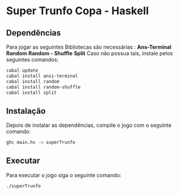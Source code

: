 # Super Trunfo Copa - Haskell 

## Dependências
Para jogar as seguintes Bibliotecas são necessárias :
**Ans-Terminal**
**Random**
**Random - Shuffle**
**Split**
Caso não possua tais, instale pelos seguintes comandos:

```bash
cabal update
cabal install ansi-terminal
cabal install random
cabal install random-shuffle
cabal install split
```

## Instalação
Depois de instalar as dependências, compile o jogo com o seguinte comando:

```bash
ghc main.hs -o superTrunfo
```

## Executar
Para executar o jogo siga o seguinte comando:

```bash
./superTrunfo
```



